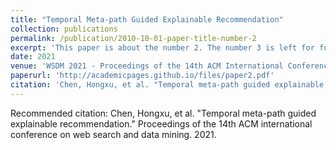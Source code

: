```yaml
---
title: "Temporal Meta-path Guided Explainable Recommendation"
collection: publications
permalink: /publication/2010-10-01-paper-title-number-2
excerpt: 'This paper is about the number 2. The number 3 is left for future work.'
date: 2021
venue: 'WSDM 2021 - Proceedings of the 14th ACM International Conference on Web Search and Data Mining'
paperurl: 'http://academicpages.github.io/files/paper2.pdf'
citation: 'Chen, Hongxu, et al. "Temporal meta-path guided explainable recommendation." Proceedings of the 14th ACM international conference on web search and data mining. 2021.'
---
```


<!---
This paper is about the number 2. The number 3 is left for future work.

[Download paper here](http://academicpages.github.io/files/paper2.pdf)
-->
Recommended citation: Chen, Hongxu, et al. "Temporal meta-path guided explainable recommendation." Proceedings of the 14th ACM international conference on web search and data mining. 2021.
